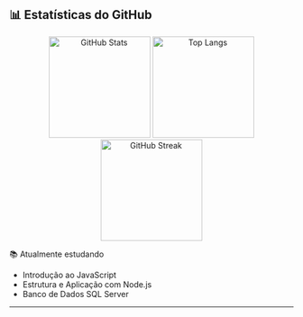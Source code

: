 ## 📊 Estatísticas do GitHub

<div align="center">

<!-- Estatísticas principais -->
<img height="180em" src="https://github-readme-stats.vercel.app/api?username=richard-amaral&show_icons=true&theme=dark" alt="GitHub Stats" />

<!-- Linguagens mais usadas -->
<img height="180em" src="https://github-readme-stats.vercel.app/api/top-langs/?username=richard-amaral&layout=compact&theme=dark" alt="Top Langs" />

<!-- Contribuições contínuas -->
<img height="180em" src="https://github-readme-streak-stats.herokuapp.com/?user=richard-amaral&theme=dark" alt="GitHub Streak" />

</div>

  
📚 Atualmente estudando  
- Introdução ao JavaScript
- Estrutura e Aplicação com Node.js  
- Banco de Dados SQL Server

---
